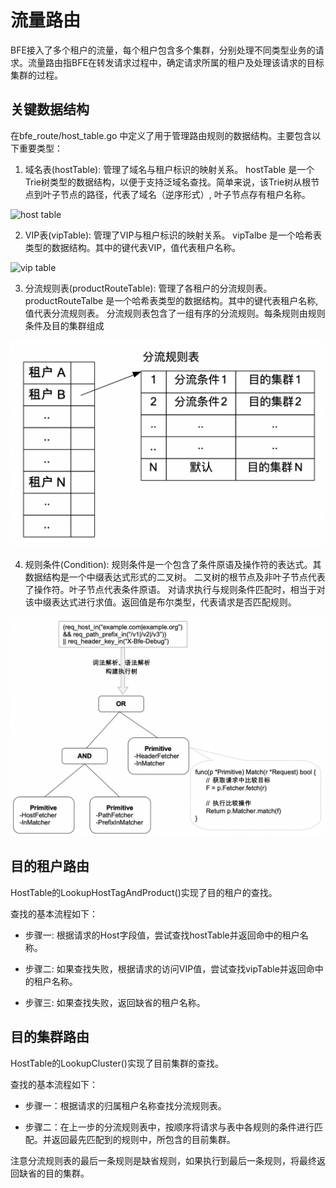 # 流量路由

BFE接入了多个租户的流量，每个租户包含多个集群，分别处理不同类型业务的请求。流量路由指BFE在转发请求过程中，确定请求所属的租户及处理该请求的目标集群的过程。


## 关键数据结构

在bfe_route/host_table.go 中定义了用于管理路由规则的数据结构。主要包含以下重要类型：

1. 域名表(hostTable): 管理了域名与租户标识的映射关系。
hostTable 是一个Trie树类型的数据结构，以便于支持泛域名查找。简单来说，该Trie树从根节点到叶子节点的路径，代表了域名（逆序形式）, 叶子节点存有租户名称。

![host table](host_table.png)

2. VIP表(vipTable): 管理了VIP与租户标识的映射关系。
vipTalbe 是一个哈希表类型的数据结构。其中的键代表VIP，值代表租户名称。

![vip table](vip_table.png)

3. 分流规则表(productRouteTable): 管理了各租户的分流规则表。
productRouteTalbe 是一个哈希表类型的数据结构。其中的键代表租户名称, 值代表分流规则表。
分流规则表包含了一组有序的分流规则。每条规则由规则条件及目的集群组成

![product route table](product_route_table.png)

4. 规则条件(Condition): 规则条件是一个包含了条件原语及操作符的表达式。其数据结构是一个中缀表达式形式的二叉树。
二叉树的根节点及非叶子节点代表了操作符。叶子节点代表条件原语。
对请求执行与规则条件匹配时，相当于对该中缀表达式进行求值。返回值是布尔类型，代表请求是否匹配规则。

![condition expression](cond_expr.png)

## 目的租户路由

HostTable的LookupHostTagAndProduct()实现了目的租户的查找。

查找的基本流程如下：

- 步骤一: 根据请求的Host字段值，尝试查找hostTable并返回命中的租户名称。

- 步骤二: 如果查找失败，根据请求的访问VIP值，尝试查找vipTable并返回命中的租户名称。

- 步骤三: 如果查找失败，返回缺省的租户名称。



## 目的集群路由

HostTable的LookupCluster()实现了目前集群的查找。

查找的基本流程如下：

- 步骤一：根据请求的归属租户名称查找分流规则表。

- 步骤二：在上一步的分流规则表中，按顺序将请求与表中各规则的条件进行匹配。并返回最先匹配到的规则中，所包含的目前集群。

注意分流规则表的最后一条规则是缺省规则，如果执行到最后一条规则，将最终返回缺省的目的集群。



